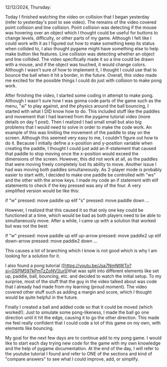 12/12/2024, Thursday:

Today I finished watching the video on collision that I began yesterday (refer to yesterday's post to see video). The remains of the video covered point collision and line collision. Point collision was detecting if the mouse was hovering over an object which I thought could be useful for buttons to change levels, difficulty, or other parts of my game. Although I felt like I could work with it as I figured out how to make something keep its status when collided to, I also thought pygame might have something else to help make button like features. Line collision was detecting whether an object and line collided. The video specifically made it so a line could be drawn with a mouse, and if the object was touched, it would change colors. Although I wasn't sure of how to implement it, I thought I could use that to bounce the ball when it hit a border, in the future. Overall, this video made me excited for the possible things I could do just with collision to make pong work.

After finishing the video, I started some coding in attempt to make pong. Although I wasn't sure how I was gonna code parts of the game such as the menu, "ai" to play against, and the physics around the ball bouncing, I started with what I DID know how to do. This included stuff like the paddles and movement that I had learned from the pygame tutorial video (more details on day 1 post). Then I realized I had small small but also big problems that I would need to solve in order to make the code work. An example of this was limiting the movement of the paddle to stay on the screen. Although this seemed very easy to me, I couldn't figure out how to do it. Because I initially define a x-position and y-position variable when creating the paddle, I thought I could just add an if-statement that caused that paddle to stop moving once the x-position would exceed the dimensions of the screen. However, this did not work at all, as the paddles that were moving freely completely lost its ability to move. Another issue I had was moving both paddles simultaneously. As 2-player mode is probably easier to start with, I decided to make one paddle be controlled with "ws" and the other with the arrow keys. I made my code an if statement with elif statements to check if the key pressed was any of the four. A very simplified version would be like this:

if "w" pressed:
    move paddle up
elif "s" pressed:
    move paddle down
    ...

However, I realized that this caused it so that only one key could be functioned at a time, which would be bad as both players need to be able to simultaneously move. After a while, I came up with a solution that worked but was not the best:

if "w" pressed:
    move paddle up
    elif up-arrow pressed:
        move paddle2 up
    elif down-arrow pressed:
        move paddle2 down
        ...

This causes a lot of branching which I know is not good which is why I am looking for a solution for it. 

I also found a pong tutorial ([https://youtu.be/Jsa7NmNtWTo?si=GSPM597kPmTzZoNV](url))that was split into different elements like set up, paddle, ball, bouncing, etc. and decided to watch the initial setup. To my surprise, most of the stuff that the guy in the video talked about was code that I already had made from my learning (proud moment). The video covered other stuff such as adding a margin and score, which I thought would be quite helpful in the future.

Finally I created a ball and added code so that it could be moved (which worked!). Just to simulate some pong-likeness, I made the ball go one direction until it hit the edge, causing it to go the other direction. This made me feel really confident that I could code a lot of this game on my own, with elements like bouncing.

My goal for the next few days are to continue add to my pong game. I would like to start each day trying new code for the game with my own knowledge and the help of pygame documentation. At the end of the day, I will refer to the youtube tutorial I found and refer to ONE of the sections and kind of "compare answers" to see what I could improve, add, or simplify.
